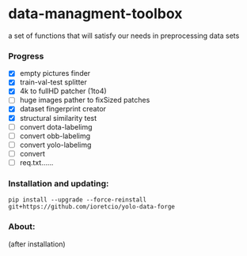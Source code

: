 # data-managment-toolbox

a set of functions that will satisfy our needs in preprocessing data sets

### Progress

- [x] empty pictures finder
- [x] train-val-test splitter
- [x] 4k to fullHD patcher (1to4)
- [ ] huge images pather to fixSized patches
- [x] dataset fingerprint creator
- [x] structural similarity test
- [ ] convert dota-labelimg
- [ ] convert obb-labelimg
- [ ] convert yolo-labelimg
- [ ] convert 
- [ ] req.txt......

### Installation and updating:


```
pip install --upgrade --force-reinstall  git+https://github.com/ioretcio/yolo-data-forge
```


### About:

(after installation)

```

```
